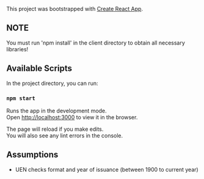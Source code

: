 This project was bootstrapped with [Create React App](https://github.com/facebook/create-react-app).

## NOTE
You must run 'npm install' in the client directory to obtain all necessary libraries!

## Available Scripts

In the project directory, you can run:

### `npm start`

Runs the app in the development mode.<br />
Open [http://localhost:3000](http://localhost:3000) to view it in the browser.

The page will reload if you make edits.<br />
You will also see any lint errors in the console.

## Assumptions
- UEN checks format and year of issuance (between 1900 to current year)
